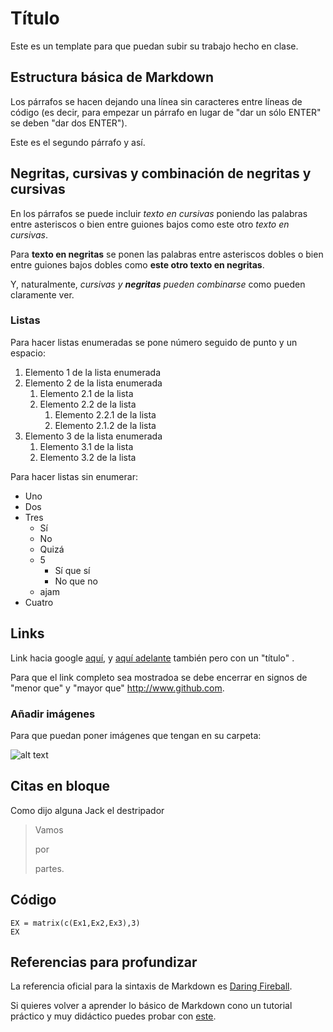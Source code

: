 # Título
Este es un template para que puedan subir su trabajo hecho en clase.
## Estructura básica de Markdown
Los párrafos se hacen dejando una línea sin caracteres entre líneas de código (es decir, para empezar un párrafo en lugar de "dar un sólo ENTER" se deben "dar dos ENTER").

Este es el segundo párrafo y así.

 
## Negritas, cursivas y combinación de negritas y cursivas

En los párrafos se puede incluir *texto en cursivas* poniendo las palabras entre asteriscos o bien entre guiones bajos como este otro _texto en cursivas_. 

Para **texto en negritas** se ponen las palabras entre asteriscos dobles o bien entre guiones bajos dobles como __este otro texto en negritas__.

Y, naturalmente, *cursivas y  **negritas** pueden combinarse* como pueden claramente ver.

### Listas

Para hacer listas enumeradas se pone número seguido de punto y un espacio: 

1. Elemento 1 de la lista enumerada
2. Elemento 2 de la lista enumerada
    1. Elemento 2.1 de la lista
    2. Elemento 2.2 de la lista
        1. Elemento 2.2.1 de la lista
        2. Elemento 2.1.2 de la lista
3. Elemento 3 de la lista enumerada
    1. Elemento 3.1 de la lista
    2. Elemento 3.2 de la lista
 
Para hacer listas sin enumerar:

* Uno
* Dos
* Tres
    - Sí
    - No
    - Quizá
    - 5
        - Sí que sí
        - No que no
    - ajam
* Cuatro

## Links
Link hacia google [aquí](https://www.google.com), y [aquí adelante](https://www.google.com "Google's Homepage") también pero con un "título" . 

Para que el link completo sea mostradoa se debe encerrar en signos de "menor que" y "mayor que" <http://www.github.com>.

### Añadir imágenes
Para que puedan poner imágenes que tengan en su carpeta:

![alt text](img/acdc.png "Letrero cuando se ubica el cursor encima.")

## Citas en bloque

Como dijo alguna Jack el destripador
> Vamos
>
> por
>
> partes.

## Código

    EX = matrix(c(Ex1,Ex2,Ex3),3)
    EX

## Referencias para profundizar
La referencia oficial para la sintaxis de Markdown es [Daring Fireball](https://daringfireball.net/projects/markdown/syntax).

Si quieres volver a aprender lo básico de Markdown cono un tutorial práctico y muy didáctico puedes probar con [este](http://commonmark.org/help/tutorial/).


